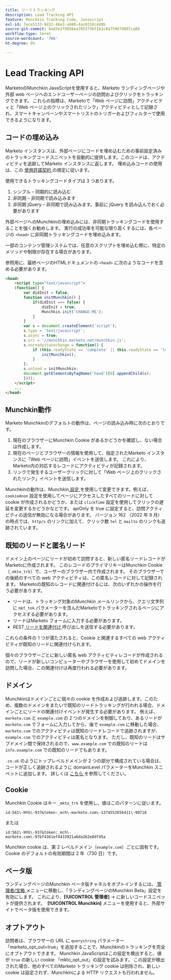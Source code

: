 ```yaml
---
title: リードトラッキング
description: Lead Tracking API
feature: Munchkin Tracking Code, Javascript
exl-id: 7ece5133-9d32-4be3-a940-4ac0310c4d8b
source-git-commit: 8ad3e3f0958ea705375651b1c8a75967d807ca80
workflow-type: tm+mt
source-wordcount: '766'
ht-degree: 0%

---
```


# Lead Tracking API

MarketoのMunchkin JavaScriptを使用すると、Marketo ランディングページや外部 web ページへのエンドユーザーページの訪問およびクリックをトラッキングできます。 これらの指標は、Marketoで「Web ページに訪問」アクティビティと「Web ページ上のクリックされたリンク」アクティビティとして記録され、スマートキャンペーンやスマートリストのトリガーおよびフィルターで使用できるようになります。

## コードの埋め込み

Marketo インスタンスは、外部ページにコードを埋め込むための事前設定済みのトラッキングコードスニペットを自動的に提供します。このコードは、アクティビティを追跡してMarketo インスタンスに返します。 埋め込みコードの使用は、この [ 使用許諾契約 ](../munchkin-license.pdf) の規定に従います。

使用できるトラッキングコードタイプは 3 つあります。

1. シンプル – 同期的に読み込む
1. 非同期 – 非同期で読み込みます
1. 非同期 jQuery – 非同期で読み込みます。事前に jQuery を読み込んでおく必要があります

外部ページへのMunchkinの埋め込みには、非同期トラッキングコードを使用することを強くお勧めします。 実行の成功率を可能な限り高くするには、各ページの `<head>` に非同期トラッキングコードを埋め込みます。

一部のコンテンツ管理システムでは、任意のスクリプトを埋め込む際に、特定のメソッドや制限が存在する場合があります。

参照用に、最終ページのHTMLドキュメントの `<head>` に次のようなコードを含める必要があります。

```html
<head>
    <script type="text/javascript">
    (function() {
        var didInit = false;
        function initMunchkin() {
            if(didInit === false) {
                didInit = true;
                Munchkin.init('CHANGE-ME');
            }
        }
        var s = document.createElement('script');
        s.type = 'text/javascript';
        s.async = true;
        s.src = '//munchkin.marketo.net/munchkin.js';
        s.onreadystatechange = function() {
            if (this.readyState == 'complete' || this.readyState == 'loaded') {
                initMunchkin();
            }
        };
        s.onload = initMunchkin;
        document.getElementsByTagName('head')[0].appendChild(s);
        })();
    </script>
    ...
</head>
```

## Munchkin動作

Marketo Munchkinのデフォルトの動作は、ページの読み込み時に次のとおりです。

1. 現在のブラウザーにMunchkin Cookie があるかどうかを確認し、ない場合は作成します。
1. 現在のページとブラウザーの情報を使用して、指定されたMarketo インスタンスに「Web ページに訪問」イベントを送信します。 これにより、Marketo内の対応するレコードにアクティビティが記録されます。
1. リンクで発生するユーザークリックに対して「Web ページ上のクリックされたリンク」イベントを送信します。

Munchkinの動作は、Munchkin[ 設定 ](configuration.md) を使用して変更できます。例えば、`cookieAnon` 設定を使用してページにアクセスしたすべてのリードに対して cookie が作成されるかどうか、または `clickTime` 設定を使用してクリックの遅延を変更するかどうかなどです。 apiOnly を true に設定すると、訪問アクティビティの送信が無効になる場合があります。 バージョン 162 （2022 年 8 月）の時点では、`http/s` のリンクに加えて、クリック数 `tel` と `mailto` のリンクも追跡されています。

## 既知のリードと匿名リード

ドメイン上のページにリードが初めて訪問すると、新しい匿名リードレコードがMarketoに作成されます。 このレコードのプライマリキーはMunchkin Cookie （`_mkto_trk`）で、ユーザーのブラウザー内で作成されます。 そのブラウザーでの後続のすべての web アクティビティは、この匿名レコードに対して記録されます。 Marketoの既知のレコードに関連付けるには、次のいずれかの操作を行う必要があります。

- リードは、トラッキング対象のMunchkin メールリンクから、クエリ文字列に `mkt_tok` パラメーターを含んだMarketoでトラッキングされるページにアクセスする必要があります。
- リードはMarketo フォームに入力する必要があります。
- REST[ リードを関連付け ](https://developer.adobe.com/marketo-apis/api/mapi/#tag/Leads/operation/associateLeadUsingPOST) 呼び出しを送信する必要があります。

これらの条件の 1 つが満たされると、Cookie と関連するすべての web アクティビティが既知のリードに関連付けられます。

個々のブラウザーごとに新しい匿名 web アクティビティレコードが作成されるので、リードが新しいコンピューターやブラウザーを使用して初めてドメインを訪問した場合、この関連付けは再度行われる必要があります。

## ドメイン

Munchkinはドメインごとに個々の cookie を作成および追跡します。このため、複数のドメインをまたいで既知のリードトラッキングが行われる場合、ドメインごとにリードの関連付けイベントが発生する必要があります。 例えば、`marketo.com` と `example.com` の 2 つのドメインを制御しており、あるリードが `marketo.com` でフォームに入力してから、後で `example.com` に移動した場合、`marketo.com` でのアクティビティは既知のリードレコードで追跡されますが、`example.com` でのアクティビティは匿名となります。 ただし、既知のリードはサブドメイン間で保持されるので、`www.example.com` での既知のリードは `info.example.com` での既知のリードでもあります。

`.co.uk` のようにトップレベルドメインが 2 つの部分で構成されている場合は、コードが正しく追跡されるように domainLevel パラメーターをMunchkin スニペットに追加します。 詳しくは [ こちら ](configuration.md#domainlevel) を参照してください。

## Cookie

Munchkin Cookie はキー `_mkto_trk` を使用し、値はこのパターンに従います。

`id:561\-HYG\-937&token:_mch\-marketo.com\-1374552656411\-90718`

または

`id:561\-HYG\-937&token:_mch\-marketo.com\-97bf4361ef4433921a6da262e8df45a`

Munchkin cookie は、第 2 レベルドメイン（`example.com`）ごとに固有です。 Cookie のデフォルトの有効期間は 2 年（730 日）です。

## ベータ版

ランディングページのMunchkin ベータ版チャネルをオプトインするには、[ 管理者/宝箱 ](https://experienceleague.adobe.com/en/docs/marketo/using/product-docs/administration/settings/enable-or-disable-treasure-chest-features) メニューに移動し、「ランディングページのMunchkin Beta」設定を有効にします。 これにより、**[!UICONTROL 管理者]** -> に新しいコードスニペットが提供されます。  **[!UICONTROL Munchkin]** メニューを使用すると、外部サイトでベータ版を使用できます。

## オプトアウト

訪問者は、ブラウザーの URL に `querystring` パラメーター「marketo_opt_out=true」を追加することで、Munchkinのトラッキングを完全にオプトアウトできます。 Munchkin JavaScriptはこの設定を検出すると、値が `true` の新しい cookie 「mkto_opt_out」の設定を試みます。 この設定が検出された場合、他のすべてのMarketo トラッキング cookie は削除され、新しい cookie は設定されず、Munchkinによる HTTP リクエストも行われません。
